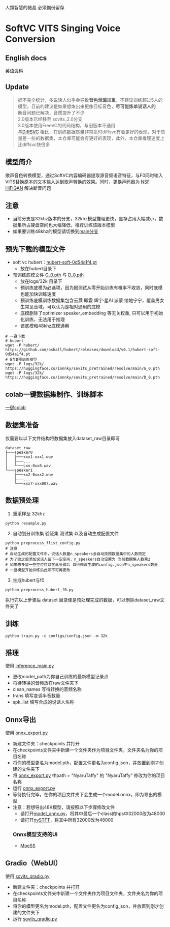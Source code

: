 人類智慧的結晶  必須備份留存

# SoftVC VITS Singing Voice Conversion
## English docs
[英语资料](Eng_docs.md)


## Update
> 据不完全统计，多说话人似乎会导致**音色泄漏加重**，不建议训练超过5人的模型，目前的建议是如果想炼出来更像目标音色，**尽可能炼单说话人的**\
> 断音问题已解决，音质提升了不少\
> 2.0版本已经移至 sovits_2.0分支\
> 3.0版本使用FreeVC的代码结构，与旧版本不通用\
> 与[DiffSVC](https://github.com/prophesier/diff-svc) 相比，在训练数据质量非常高时diffsvc有着更好的表现，对于质量差一些的数据集，本仓库可能会有更好的表现，此外，本仓库推理速度上比diffsvc快很多


## 模型简介
歌声音色转换模型，通过SoftVC内容编码器提取源音频语音特征，与F0同时输入VITS替换原本的文本输入达到歌声转换的效果。同时，更换声码器为 [NSF HiFiGAN](https://github.com/openvpi/DiffSinger/tree/refactor/modules/nsf_hifigan) 解决断音问题


## 注意
+ 当前分支是32khz版本的分支，32khz模型推理更快，显存占用大幅减小，数据集所占硬盘空间也大幅降低，推荐训练该版本模型
+ 如果要训练48khz的模型请切换到[main分支](https://github.com/innnky/so-vits-svc/tree/main) 


## 预先下载的模型文件
+ soft vc hubert：[hubert-soft-0d54a1f4.pt](https://github.com/bshall/hubert/releases/download/v0.1/hubert-soft-0d54a1f4.pt)
  + 放在hubert目录下
+ 预训练底模文件 [G_0.pth](https://huggingface.co/innnky/sovits_pretrained/resolve/main/G_0.pth) 与 [D_0.pth](https://huggingface.co/innnky/sovits_pretrained/resolve/main/D_0.pth)
  + 放在logs/32k 目录下
  + 预训练底模为必选项，因为据测试从零开始训练有概率不收敛，同时底模也能加快训练速度
  + 预训练底模训练数据集包含云灏 即霜 辉宇·星AI 派蒙 绫地宁宁，覆盖男女生常见音域，可以认为是相对通用的底模
  + 底模删除了optimizer speaker_embedding 等无关权重, 只可以用于初始化训练，无法用于推理
  + 该底模和48khz底模通用
```shell
# 一键下载
# hubert
wget -P hubert/ https://github.com/bshall/hubert/releases/download/v0.1/hubert-soft-0d54a1f4.pt
# G与D预训练模型
wget -P logs/32k/ https://huggingface.co/innnky/sovits_pretrained/resolve/main/G_0.pth
wget -P logs/32k/ https://huggingface.co/innnky/sovits_pretrained/resolve/main/D_0.pth

```


## colab一键数据集制作、训练脚本
[一键colab](https://colab.research.google.com/drive/1_-gh9i-wCPNlRZw6pYF-9UufetcVrGBX?usp=sharing)


## 数据集准备
仅需要以以下文件结构将数据集放入dataset_raw目录即可
```shell
dataset_raw
├───speaker0
│   ├───xxx1-xxx1.wav
│   ├───...
│   └───Lxx-0xx8.wav
└───speaker1
    ├───xx2-0xxx2.wav
    ├───...
    └───xxx7-xxx007.wav
```


## 数据预处理
1. 重采样至 32khz

```shell
python resample.py
 ```
2. 自动划分训练集 验证集 测试集 以及自动生成配置文件
```shell
python preprocess_flist_config.py
# 注意
# 自动生成的配置文件中，说话人数量n_speakers会自动按照数据集中的人数而定
# 为了给之后添加说话人留下一定空间，n_speakers自动设置为 当前数据集人数乘2
# 如果想多留一些空位可以在此步骤后 自行修改生成的config.json中n_speakers数量
# 一旦模型开始训练后此项不可再更改
```
3. 生成hubert与f0
```shell
python preprocess_hubert_f0.py
```
执行完以上步骤后 dataset 目录便是预处理完成的数据，可以删除dataset_raw文件夹了


## 训练
```shell
python train.py -c configs/config.json -m 32k
```


## 推理

使用 [inference_main.py](inference_main.py)
+ 更改model_path为你自己训练的最新模型记录点
+ 将待转换的音频放在raw文件夹下
+ clean_names 写待转换的音频名称
+ trans 填写变调半音数量
+ spk_list 填写合成的说话人名称


## Onnx导出
使用 [onnx_export.py](onnx_export.py)
+ 新建文件夹：checkpoints 并打开
+ 在checkpoints文件夹中新建一个文件夹作为项目文件夹，文件夹名为你的项目名称
+ 将你的模型更名为model.pth，配置文件更名为config.json，并放置到刚才创建的文件夹下
+ 将 [onnx_export.py](onnx_export.py) 中path = "NyaruTaffy" 的 "NyaruTaffy" 修改为你的项目名称
+ 运行 [onnx_export.py](onnx_export.py) 
+ 等待执行完毕，在你的项目文件夹下会生成一个model.onnx，即为导出的模型
+ 注意：若想导出48K模型，请按照以下步骤修改文件
   + 请打开[model_onnx.py](model_onnx.py)，将其中最后一个class的hps中32000改为48000
   + 请打开[nvSTFT](/vdecoder/hifigan/nvSTFT.py)，将其中所有32000改为48000
   ### Onnx模型支持的UI
   + [MoeSS](https://github.com/NaruseMioShirakana/MoeSS)

## Gradio（WebUI）
使用 [sovits_gradio.py](sovits_gradio.py)
+ 新建文件夹：checkpoints 并打开
+ 在checkpoints文件夹中新建一个文件夹作为项目文件夹，文件夹名为你的项目名称
+ 将你的模型更名为model.pth，配置文件更名为config.json，并放置到刚才创建的文件夹下
+ 运行 [sovits_gradio.py](sovits_gradio.py) 


